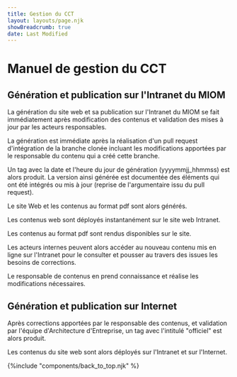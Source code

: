 ```yaml
---
title: Gestion du CCT
layout: layouts/page.njk
showBreadcrumb: true
date: Last Modified
---
```



# Manuel de gestion du CCT


## Génération et publication sur  l'Intranet du MIOM

La génération du site web et sa publication sur l'Intranet du MIOM se fait immédiatement après modification des contenus et validation des mises à jour par les acteurs responsables. 

La génération est immédiate après la réalisation d'un pull request d'intégration de la branche clonée incluant les modifications apportées par le responsable du contenu qui a créé cette branche.

Un tag avec la date et l'heure du jour de génération (yyyymmjj_hhmmss) est alors produit. La version ainsi générée est documentée des éléments qui ont été intégrés ou mis à jour (reprise de l'argumentaire issu du pull request).

Le site Web et les contenus au format pdf sont alors générés.

Les contenus web sont déployés instantanément sur le site web Intranet. 

Les contenus au format pdf sont rendus disponibles sur le site.

Les acteurs internes peuvent alors accéder au nouveau contenu mis en ligne sur l'Intranet pour le consulter et pousser au travers des issues les besoins de corrections. 

Le responsable de contenus en prend connaissance et réalise les modifications nécessaires.


## Génération et publication sur Internet
Après corrections apportées par le responsable des contenus, et validation par l'équipe d'Architecture d'Entreprise, un tag avec l'intitulé "officiel" est alors produit. 

Les contenus du site web sont alors déployés sur l'Intranet et sur l'Internet.



{%include "components/back_to_top.njk" %}